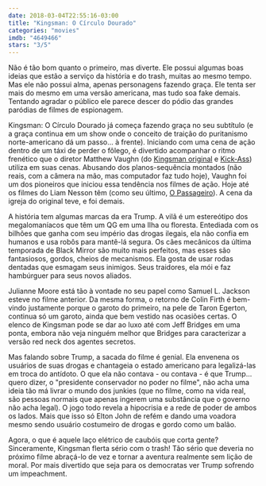 ```yaml
---
date: 2018-03-04T22:55:16-03:00
title: "Kingsman: O Círculo Dourado"
categories: "movies"
imdb: "4649466"
stars: "3/5"
---
```

Não é tão bom quanto o primeiro, mas diverte. Ele possui algumas boas ideias que estão a serviço da história e do trash, muitas ao mesmo tempo. Mas ele não possui alma, apenas personagens fazendo graça. Ele tenta ser mais do mesmo em uma versão americana, mas tudo soa fake demais. Tentando agradar o público ele parece descer do pódio das grandes paródias de filmes de espionagem.

Kingsman: O Círculo Dourado já começa fazendo graça no seu subtítulo (e a graça continua em um show onde o conceito de traição do puritanismo norte-americano dá um passo... à frente). Iniciando com uma cena de ação dentro de um táxi de perder o fôlego, é divertido acompanhar o ritmo frenético que o diretor Matthew Vaughn (do [Kingsman original](/kingsman-servico-secreto) e [Kick-Ass](/kick-ass)) utiliza em suas cenas. Abusando dos planos-sequência montados (não reais, com a câmera na mão, mas computador faz tudo hoje), Vaughn foi um dos pioneiros que iniciou essa tendência nos filmes de ação. Hoje até os filmes do Liam Nesson têm (como seu último, [O Passageiro](/o-passageiro)). A cena da igreja do original teve, e foi demais.

A história tem algumas marcas da era Trump. A vilã é um estereótipo dos megalomaníacos que têm um QG em uma Ilha ou floresta. Entediada com os bilhões que ganha com seu império das drogas ilegais, ela não confia em humanos e usa robôs para mantê-lá segura. Os cães mecânicos da última temporada de Black Mirror são muito mais perfeitos, mas esses são fantasiosos, gordos, cheios de mecanismos. Ela gosta de usar rodas dentadas que esmagam seus inimigos. Seus traidores, ela mói e faz hambúrguer para seus novos aliados.

Julianne Moore está tão à vontade no seu papel como Samuel L. Jackson esteve no filme anterior. Da mesma forma, o retorno de Colin Firth é bem-vindo justamente porque o garoto do primeiro, na pele de Taron Egerton, continua só um garoto, ainda que bem vestido nas ocasiões certas. O elenco de Kingsman pode se dar ao luxo até com Jeff Bridges em uma ponta, embora não veja ninguém melhor que Bridges para caracterizar a versão red neck dos agentes secretos.

Mas falando sobre Trump, a sacada do filme é genial. Ela envenena os usuários de suas drogas e chantageia o estado americano para legalizá-las em troca do antídoto. O que ela não contava - ou contava - é que Trump... quero dizer, o "presidente conservador no poder no filme", não acha uma ideia tão má livrar o mundo dos junkies (que no filme, como na vida real, são pessoas normais que apenas ingerem uma substância que o governo não acha legal). O jogo todo revela a hipocrisia e a rede de poder de ambos os lados. Mais que isso só Elton John de refém e dando uma voadora mesmo sendo usuário costumeiro de drogas e gordo como um balão.

Agora, o que é aquele laço elétrico de caubóis que corta gente? Sinceramente, Kingsman flerta sério com o trash! Tão sério que deveria no próximo filme abraçá-lo de vez e tornar a aventura realmente sem lição de moral. Por mais divertido que seja para os democratas ver Trump sofrendo um impeachment.

